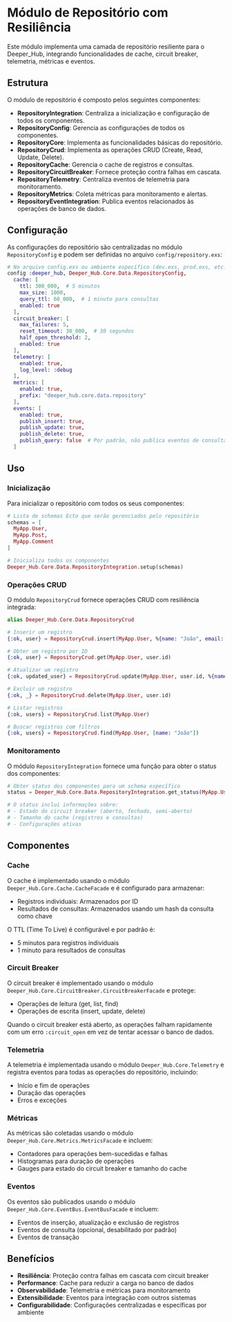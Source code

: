 # Módulo de Repositório com Resiliência

Este módulo implementa uma camada de repositório resiliente para o Deeper_Hub, integrando funcionalidades de cache, circuit breaker, telemetria, métricas e eventos.

## Estrutura

O módulo de repositório é composto pelos seguintes componentes:

- **RepositoryIntegration**: Centraliza a inicialização e configuração de todos os componentes.
- **RepositoryConfig**: Gerencia as configurações de todos os componentes.
- **RepositoryCore**: Implementa as funcionalidades básicas do repositório.
- **RepositoryCrud**: Implementa as operações CRUD (Create, Read, Update, Delete).
- **RepositoryCache**: Gerencia o cache de registros e consultas.
- **RepositoryCircuitBreaker**: Fornece proteção contra falhas em cascata.
- **RepositoryTelemetry**: Centraliza eventos de telemetria para monitoramento.
- **RepositoryMetrics**: Coleta métricas para monitoramento e alertas.
- **RepositoryEventIntegration**: Publica eventos relacionados às operações de banco de dados.

## Configuração

As configurações do repositório são centralizadas no módulo `RepositoryConfig` e podem ser definidas no arquivo `config/repository.exs`:

```elixir
# No arquivo config.exs ou ambiente específico (dev.exs, prod.exs, etc.)
config :deeper_hub, Deeper_Hub.Core.Data.RepositoryConfig,
  cache: [
    ttl: 300_000,  # 5 minutos
    max_size: 1000,
    query_ttl: 60_000,  # 1 minuto para consultas
    enabled: true
  ],
  circuit_breaker: [
    max_failures: 5,
    reset_timeout: 30_000,  # 30 segundos
    half_open_threshold: 2,
    enabled: true
  ],
  telemetry: [
    enabled: true,
    log_level: :debug
  ],
  metrics: [
    enabled: true,
    prefix: "deeper_hub.core.data.repository"
  ],
  events: [
    enabled: true,
    publish_insert: true,
    publish_update: true,
    publish_delete: true,
    publish_query: false  # Por padrão, não publica eventos de consulta
  ]
```

## Uso

### Inicialização

Para inicializar o repositório com todos os seus componentes:

```elixir
# Lista de schemas Ecto que serão gerenciados pelo repositório
schemas = [
  MyApp.User,
  MyApp.Post,
  MyApp.Comment
]

# Inicializa todos os componentes
Deeper_Hub.Core.Data.RepositoryIntegration.setup(schemas)
```

### Operações CRUD

O módulo `RepositoryCrud` fornece operações CRUD com resiliência integrada:

```elixir
alias Deeper_Hub.Core.Data.RepositoryCrud

# Inserir um registro
{:ok, user} = RepositoryCrud.insert(MyApp.User, %{name: "João", email: "joao@example.com"})

# Obter um registro por ID
{:ok, user} = RepositoryCrud.get(MyApp.User, user.id)

# Atualizar um registro
{:ok, updated_user} = RepositoryCrud.update(MyApp.User, user.id, %{name: "João Silva"})

# Excluir um registro
{:ok, _} = RepositoryCrud.delete(MyApp.User, user.id)

# Listar registros
{:ok, users} = RepositoryCrud.list(MyApp.User)

# Buscar registros com filtros
{:ok, users} = RepositoryCrud.find(MyApp.User, [name: "João"])
```

### Monitoramento

O módulo `RepositoryIntegration` fornece uma função para obter o status dos componentes:

```elixir
# Obter status dos componentes para um schema específico
status = Deeper_Hub.Core.Data.RepositoryIntegration.get_status(MyApp.User)

# O status inclui informações sobre:
# - Estado do circuit breaker (aberto, fechado, semi-aberto)
# - Tamanho do cache (registros e consultas)
# - Configurações ativas
```

## Componentes

### Cache

O cache é implementado usando o módulo `Deeper_Hub.Core.Cache.CacheFacade` e é configurado para armazenar:

- Registros individuais: Armazenados por ID
- Resultados de consultas: Armazenados usando um hash da consulta como chave

O TTL (Time To Live) é configurável e por padrão é:
- 5 minutos para registros individuais
- 1 minuto para resultados de consultas

### Circuit Breaker

O circuit breaker é implementado usando o módulo `Deeper_Hub.Core.CircuitBreaker.CircuitBreakerFacade` e protege:

- Operações de leitura (get, list, find)
- Operações de escrita (insert, update, delete)

Quando o circuit breaker está aberto, as operações falham rapidamente com um erro `:circuit_open` em vez de tentar acessar o banco de dados.

### Telemetria

A telemetria é implementada usando o módulo `Deeper_Hub.Core.Telemetry` e registra eventos para todas as operações do repositório, incluindo:

- Início e fim de operações
- Duração das operações
- Erros e exceções

### Métricas

As métricas são coletadas usando o módulo `Deeper_Hub.Core.Metrics.MetricsFacade` e incluem:

- Contadores para operações bem-sucedidas e falhas
- Histogramas para duração de operações
- Gauges para estado do circuit breaker e tamanho do cache

### Eventos

Os eventos são publicados usando o módulo `Deeper_Hub.Core.EventBus.EventBusFacade` e incluem:

- Eventos de inserção, atualização e exclusão de registros
- Eventos de consulta (opcional, desabilitado por padrão)
- Eventos de transação

## Benefícios

- **Resiliência**: Proteção contra falhas em cascata com circuit breaker
- **Performance**: Cache para reduzir a carga no banco de dados
- **Observabilidade**: Telemetria e métricas para monitoramento
- **Extensibilidade**: Eventos para integração com outros sistemas
- **Configurabilidade**: Configurações centralizadas e específicas por ambiente
